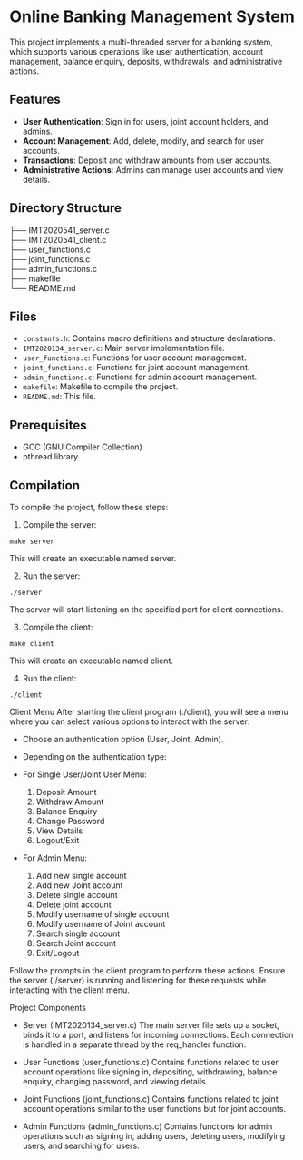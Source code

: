 # Online Banking Management System

This project implements a multi-threaded server for a banking system, which supports various operations like user authentication, account management, balance enquiry, deposits, withdrawals, and administrative actions.

## Features

- **User Authentication**: Sign in for users, joint account holders, and admins.
- **Account Management**: Add, delete, modify, and search for user accounts.
- **Transactions**: Deposit and withdraw amounts from user accounts.
- **Administrative Actions**: Admins can manage user accounts and view details.

## Directory Structure

├── IMT2020541_server.c <br>
├── IMT2020541_client.c <br>
├── user_functions.c    <br>
├── joint_functions.c   <br>
├── admin_functions.c   <br>
├── makefile            <br>
└── README.md


## Files

- `constants.h`: Contains macro definitions and structure declarations.
- `IMT2020134_server.c`: Main server implementation file.
- `user_functions.c`: Functions for user account management.
- `joint_functions.c`: Functions for joint account management.
- `admin_functions.c`: Functions for admin account management.
- `makefile`: Makefile to compile the project.
- `README.md`: This file.

## Prerequisites

- GCC (GNU Compiler Collection)
- pthread library

## Compilation

To compile the project, follow these steps:
1. Compile the server:
```
make server
```
This will create an executable named server.

2. Run the server:
```
./server
```
The server will start listening on the specified port for client connections.

3. Compile the client:
```
make client
```
This will create an executable named client.

4. Run the client:
```
./client
```

Client Menu
After starting the client program (./client), you will see a menu where you can select various options to interact with the server:

+ Choose an authentication option (User, Joint, Admin).
+ Depending on the authentication type:

+ For Single User/Joint User Menu:
   1. Deposit Amount
   2. Withdraw Amount
   3. Balance Enquiry
   4. Change Password
   5. View Details
   6. Logout/Exit
+ For Admin Menu:
   1. Add new single account
   2. Add new Joint account
   3. Delete single account
   4. Delete joint account
   5. Modify username of single account
   6. Modify username of Joint account
   7. Search single account
   8. Search Joint account
   9. Exit/Logout


Follow the prompts in the client program to perform these actions. Ensure the server (./server) is running and listening for these requests while interacting with the client menu.

Project Components
* Server (IMT2020134_server.c)
The main server file sets up a socket, binds it to a port, and listens for incoming connections. Each connection is handled in a separate thread by the req_handler function.

* User Functions (user_functions.c)
Contains functions related to user account operations like signing in, depositing, withdrawing, balance enquiry, changing password, and viewing details.

* Joint Functions (joint_functions.c)
Contains functions related to joint account operations similar to the user functions but for joint accounts.

* Admin Functions (admin_functions.c)
Contains functions for admin operations such as signing in, adding users, deleting users, modifying users, and searching for users.

<!-- Function Descriptions
* void req_handler(int sock);
Handles client requests based on the operation code received from the client. Supports operations like authentication, deposits, withdrawals, balance enquiry, password changes, viewing details, user management, etc.

Authentication
+ int sign_in_admin(char *Name, char *Password);
+ int user_sign_in(char *Name, char *Password);
+ int joint_sign_in(char *Name, char *Password);

User Management
+ int add_user(int sock, int t);
+ int del_user(int sock, int t);
+ int modify_user(int sock, int t);
+ int search_user(int sock, int t);

Transactions
+ int User_Deposit_Amount(float amount);
+ int Joint_Deposit_Amount(float amount);
+ int User_Withdraw_Amount(float amount);
+ int Joint_Withdraw_Amount(float amount);

Balance Enquiry
+ float User_Balance_Enquiry();
+ float Joint_Balance_Enquiry();

Password Management
+ int User_Change_Password(char *Password);
+ int Joint_Change_Password(char *Password);

View Details
+ void User_View_Details(int sock);
+ void Joint_View_Details(int sock);int sign_in_admin(char *Name, char *Password);
+ int user_sign_in(char *Name, char *Password);
+ int joint_sign_in(char *Name, char *Password);

User Management
+ int add_user(int sock, int t);
+ int del_user(int sock, int t);
+ int modify_user(int sock, int t);
+ int search_user(int sock, int t);

Transactions
+ int User_Deposit_Amount(float amount);
+ int Joint_Deposit_Amount(float amount);
+ int User_Withdraw_Amount(float amount);
+ int Joint_Withdraw_Amount(float amount);

Balance Enquiry
+ float User_Balance_Enquiry();
+ float Joint_Balance_Enquiry();

Password Management
+ int User_Change_Password(char *Password);
+ int Joint_Change_Password(char *Password);

View Details
+ void User_View_Details(int sock);
+ void Joint_View_Details(int sock);  -->